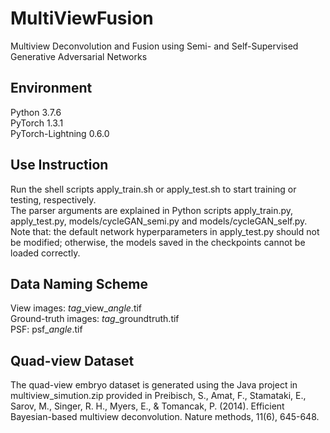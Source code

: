 # MultiViewFusion
Multiview Deconvolution and Fusion using Semi- and Self-Supervised Generative Adversarial Networks

## Environment
Python 3.7.6  
PyTorch 1.3.1  
PyTorch-Lightning 0.6.0  

## Use Instruction
Run the shell scripts apply_train.sh or apply_test.sh to start training or testing, respectively.  
The parser arguments are explained in Python scripts apply_train.py, apply_test.py, models/cycleGAN_semi.py and models/cycleGAN_self.py.  
Note that: the default network hyperparameters in apply_test.py should not be modified; otherwise, the models saved in the checkpoints cannot be loaded correctly.  

## Data Naming Scheme
View images: *tag*\_view\_*angle*.tif   
Ground-truth images: *tag*\_groundtruth.tif  
PSF: psf\_*angle*.tif

## Quad-view Dataset
The quad-view embryo dataset is generated using the Java project in multiview_simution.zip provided in Preibisch, S., Amat, F., Stamataki, E., Sarov, M., Singer, R. H., Myers, E., & Tomancak, P. (2014). Efficient Bayesian-based multiview deconvolution. Nature methods, 11(6), 645-648.
